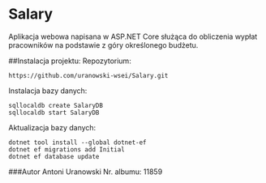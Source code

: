# Salary
Aplikacja webowa napisana w ASP.NET Core służąca do obliczenia wypłat pracowników na podstawie z góry określonego budżetu.
 
##Instalacja projektu:
Repozytorium:
```
https://github.com/uranowski-wsei/Salary.git
```
Instalacja bazy danych:
```
sqllocaldb create SalaryDB 
sqllocaldb start SalaryDB
```
Aktualizacja bazy danych:
```
dotnet tool install --global dotnet-ef
dotnet ef migrations add Initial
dotnet ef database update
```
###Autor
Antoni Uranowski
Nr. albumu: 11859
